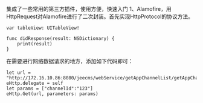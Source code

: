 集成了一些常用的第三方插件，使用方便，快速入门
1、Alamofire，用HttpRequest对Alamofire进行了二次封装。首先实现HttpProtocol的协议方法。

    var tableView: UITableView!

    func didResponse(result: NSDictionary) {
        print(result)
    }

在需要进行网络数据请求的地方，添加如下代码即可：

    let url = "http://172.16.10.86:8080/jeecms/webService/getAppChannelList/getAppChannelList"
    eHttp.delegate = self
    let params = ["channelId":"123"]
    eHttp.Get(url, parameters: params)